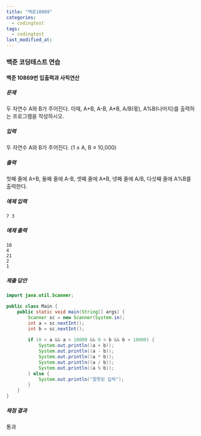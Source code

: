 ```yaml
---
title: "백준10869"
categories:
  - codingtest
tags:
  - codingtest
last_modified_at:
---
```


### 백준 코딩테스트 연습

#### 백준 10869번 입출력과 사칙연산

##### 문제
두 자연수 A와 B가 주어진다. 이때, A+B, A-B, A*B, A/B(몫), A%B(나머지)를 출력하는 프로그램을 작성하시오. 

##### 입력
두 자연수 A와 B가 주어진다. (1 ≤ A, B ≤ 10,000)

##### 출력
첫째 줄에 A+B, 둘째 줄에 A-B, 셋째 줄에 A*B, 넷째 줄에 A/B, 다섯째 줄에 A%B를 출력한다.

##### 예제 입력
```plaintext
7 3
```

##### 예제 출력
```plaintext
10
4
21
2
1
```

##### 제출 답안
```java
import java.util.Scanner;

public class Main {
    public static void main(String[] args) {
        Scanner sc = new Scanner(System.in);
        int a = sc.nextInt();
        int b = sc.nextInt();
        
        if (0 < a && a < 10000 && 0 < b && b < 10000) {
            System.out.println((a + b));
            System.out.println((a - b));
            System.out.println((a * b));
            System.out.println((a / b));
            System.out.println((a % b));
        } else {
            System.out.println("잘못된 입력");
        }
    }
}

```

##### 채점 결과
통과
